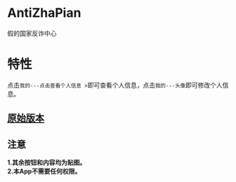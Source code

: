 # AntiZhaPian
假的国家反诈中心  

# 特性  
点击```我的---点击查看个人信息 >```即可查看个人信息，点击```我的---头像```即可修改个人信息。

## [原始版本](https://github.com/XJP-GIT/AntiZhaPian)

## 注意
**1.其余按钮和内容均为贴图。**  
**2.本App不需要任何权限。**  
